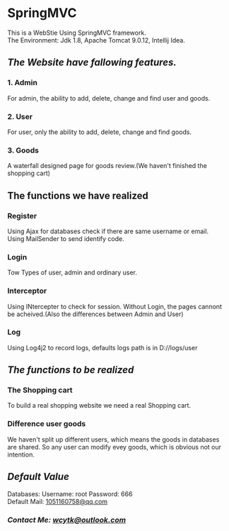 # SpringMVC
This is a WebStie Using SpringMVC framework.  
The Environment: Jdk 1.8, Apache Tomcat 9.0.12, Intellij Idea.  

## *The Website have fallowing features.*

### 1. Admin

For admin, the ability to add, delete, change and find user and goods.

### 2. User

For user, only the ability to add, delete, change and find goods.

### 3. Goods

A waterfall designed page for goods review.(We haven't finished the shopping cart)

## **The functions we have realized**

### Register

Using Ajax for databases check if there are same username or email.  
Using MailSender to send identify code.  

### Login

Tow Types of user, admin and ordinary user.

### Interceptor

Using INtercepter to check for session. Without Login, the pages cannont be acheived.(Also the differences between Admin and User)

### Log

Using Log4j2 to record logs, defaults logs path is in D://logs/user

## ***The functions to be realized***

### The Shopping cart

To build a real shopping website we need a real Shopping cart.

### Difference user goods

We haven't split up different users, which means the goods in databases are shared. So any user can modify evey goods, which is obvious not our intention.

## ***Default Value***

Databases: Username: root Password: 666  
Default Mail: 1051160758@qq.com

### ***Contact Me: wcytk@outlook.com***
